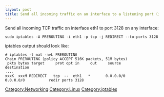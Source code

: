 ```yaml
---
layout: post 
title: Send all incoming traffic on an interface to a listening port (iptables)
---
```


Send all incoming TCP traffic on interface eth1 to port 3128 on any
interface:

    sudo iptables -A PREROUTING -i eth1 -p tcp -j REDIRECT --to-ports 3128

iptables output should look like:

    # iptables -t nat -nvL PREROUTING
    Chain PREROUTING (policy ACCEPT 516K packets, 51M bytes)
     pkts bytes target     prot opt in     out     source               destination   
    ....      
    xxxK  xxxM REDIRECT   tcp  --  eth1   *       0.0.0.0/0            0.0.0.0/0           redir ports 3128 

[Category:Networking](Category:Networking "wikilink")
[Category:Linux](Category:Linux "wikilink")
[Category:iptables](Category:iptables "wikilink")

